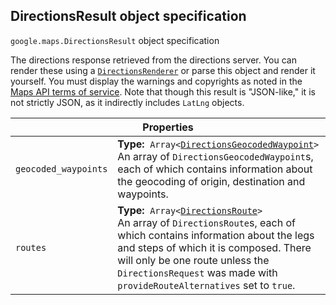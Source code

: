 <h2 id="DirectionsResult"> DirectionsResult object specification </h2><p>
<code><span itemprop="path">google.maps</span>.<span itemprop="name">DirectionsResult</span></code>
object specification
</p><p>The directions response retrieved from the directions server. You can render these using a <code><a href="https://github.com/amenadiel/google-maps-documentation/blob/master/docs/DirectionsRenderer.md">DirectionsRenderer</a></code> or parse this object and render it yourself. You must display the warnings and copyrights as noted in the <a href="https://developers.google.com/maps/terms">Maps API terms of service</a>. Note that though this result is "JSON-like," it is not strictly JSON, as it indirectly includes <code>LatLng</code> objects.</p><div class="devsite-table-wrapper"><table class="properties responsive" summary="interface DirectionsResult - Properties">
<thead>
<tr><th colspan="2">Properties</th>
</tr></thead>
<tbody>
<tr>
<td><code><span>geocoded_waypoints</span></code></td>
<td><div><strong>Type:</strong>&nbsp; <code>Array&lt;<a href="https://github.com/amenadiel/google-maps-documentation/blob/master/docs/DirectionsGeocodedWaypoint.md">DirectionsGeocodedWaypoint</a>&gt;</code></div>
<div class="desc">An array of <code>DirectionsGeocodedWaypoint</code>s, each of which contains information about the geocoding of origin, destination and waypoints.</div></td>
</tr>
<tr>
<td><code><span>routes</span></code></td>
<td><div><strong>Type:</strong>&nbsp; <code>Array&lt;<a href="https://github.com/amenadiel/google-maps-documentation/blob/master/docs/DirectionsRoute.md">DirectionsRoute</a>&gt;</code></div>
<div class="desc">An array of <code>DirectionsRoute</code>s, each of which contains information about the legs and steps of which it is composed. There will only be one route unless the <code>DirectionsRequest</code> was made with <code>provideRouteAlternatives</code> set to <code>true</code>.</div></td>
</tr>
</tbody>
</table></div>